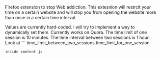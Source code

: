 Firefox extension to stop Web addiction.
This extesnion will restrcit your time on a certain website and will stop you
from opening the website more than once in a certain time interval.

Values are currently hard-coded. I will try to implement a way to dynamically set them.
Currently works on Quora.
The time limit of one session is 10 minutes.
The time interval between two sessions is 1 hour.
Look at ```
time_limit_between_two_sessions
time_limit_for_one_session
```
inside content.js
